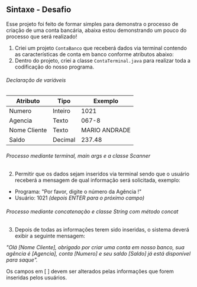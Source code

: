 
## Sintaxe - Desafio

Esse projeto foi feito de formar simples para demonstra o processo de criação de uma conta bancária, abaixa estou demonstrando um pouco do processo que será realizado!

1. Criei um projeto `ContaBanco` que receberá dados via terminal contendo as características de conta em banco conforme atributos abaixo:
2. Dentro do projeto, criei a classe `ContaTerminal.java` para realizar toda a codificação do nosso programa.

###### Declaração de variáveis

| Atributo     | Tipo     | Exemplo   
| ---------    | ---------| ------- 
| Numero       | Inteiro  | 1021 
| Agencia      | Texto    | 067-8
| Nome Cliente | Texto    | MARIO ANDRADE
| Saldo        | Decimal  | 237.48


###### Processo mediante terminal, main args e a classe Scanner
2. Permitir que os dados sejam inseridos via terminal sendo que o usuário receberá a mensagem de qual informação será solicitada, exemplo:

* Programa: "Por favor, digite o número da Agência !"
* Usuário: 1021 *(depois ENTER para o próximo campo)* 

###### Processo mediante concatenação e classe String com método concat

3. Depois de todas as informações terem sido inseridas, o sistema deverá exibir a seguinte mensagem:

*"Olá [Nome Cliente], obrigado por criar uma conta em nosso banco, sua agência é [Agencia], conta [Numero] e seu saldo [Saldo] já está disponível para saque".*

Os campos em [ ] devem ser alterados pelas informações que forem inseridas pelos usuários.


